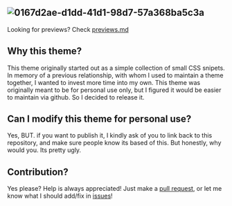 ![0167d2ae-d1dd-41d1-98d7-57a368ba5c3a](https://github.com/Riddim-GLiTCH/Redoled/assets/87764384/a2dd126c-e2a1-4b6a-a629-4c5d56a61f53)
---
Looking for previews? Check [previews.md](https://github.com/Riddim-GLiTCH/Redoled/blob/main/previews.md)
## Why this theme? 
This theme originally started out as a simple collection of small CSS snipets. In memory of a previous relationship, with whom I used to maintain a theme together, I wanted to invest more time into my own.
This theme was originally meant to be for personal use only, but I figured it would be easier to maintain via github. So I decided to release it.

## Can I modify this theme for personal use?
Yes, BUT. if you want to publish it, I kindly ask of you to link back to this repository, and make sure people know its based of this. But honestly, why would you. Its pretty ugly.

## Contribution?
Yes please? Help is always appreciated! Just make a [pull request](https://github.com/Riddim-GLiTCH/Redoled/pulls), or let me know what I should add/fix in [issues](https://github.com/Riddim-GLiTCH/Redoled/issues)!
